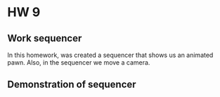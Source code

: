 # HW 9

## Work sequencer

In this homework, was created a sequencer that shows us an animated pawn. Also, in the sequencer we move a camera.

## Demonstration of sequencer

